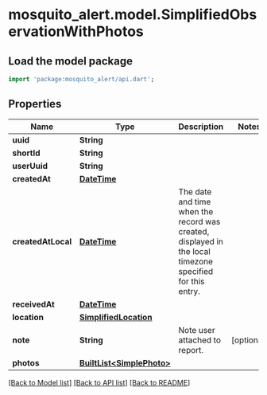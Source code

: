 # mosquito_alert.model.SimplifiedObservationWithPhotos

## Load the model package
```dart
import 'package:mosquito_alert/api.dart';
```

## Properties
Name | Type | Description | Notes
------------ | ------------- | ------------- | -------------
**uuid** | **String** |  | 
**shortId** | **String** |  | 
**userUuid** | **String** |  | 
**createdAt** | [**DateTime**](DateTime.md) |  | 
**createdAtLocal** | [**DateTime**](DateTime.md) | The date and time when the record was created, displayed in the local timezone specified for this entry. | 
**receivedAt** | [**DateTime**](DateTime.md) |  | 
**location** | [**SimplifiedLocation**](SimplifiedLocation.md) |  | 
**note** | **String** | Note user attached to report. | [optional] 
**photos** | [**BuiltList&lt;SimplePhoto&gt;**](SimplePhoto.md) |  | 

[[Back to Model list]](../README.md#documentation-for-models) [[Back to API list]](../README.md#documentation-for-api-endpoints) [[Back to README]](../README.md)


